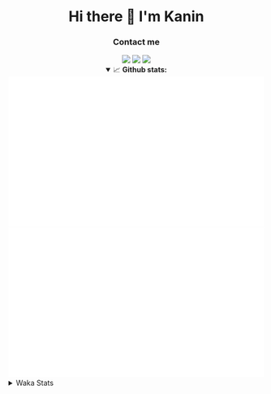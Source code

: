 <div align="center">
 <h1>Hi there 👋 I'm Kanin</h1>
 <h3>Contact me</h3>
 <a href="mailto:im@kanin.dev"><img src="https://img.shields.io/badge/gmail-%23D14836.svg?&style=for-the-badge&logo=gmail&logoColor=white"/></a>
 <a href="https://twitter.com/KaninDev"><img src="https://img.shields.io/badge/twitter-%231DA1F2.svg?&style=for-the-badge&logo=twitter&logoColor=white"/></a>
 <a href="https://www.linkedin.com/in/KaninDev"><img src="https://img.shields.io/badge/linkedin-%230077B5.svg?&style=for-the-badge&logo=linkedin&logoColor=white"/></a>
<details open>
  <summary>📈 <b>Github stats:</b></summary>
  <img src="https://github.com/Kanin/Kanin/blob/master/scripts/GitHubStats/generated/overview.svg"/>
  <img src="https://github.com/Kanin/Kanin/blob/master/scripts/GitHubStats/generated/languages.svg"/>
</details>
</div>

<details>
 <summary>Waka Stats</summary>

<!--START_SECTION:waka-->
![Profile Views](http://img.shields.io/badge/Profile%20Views-63-blue)

![Lines of code](https://img.shields.io/badge/From%20Hello%20World%20I%27ve%20Written-25689%20lines%20of%20code-blue)

**🐱 My Github Data** 

> 🏆 38 Contributions in the Year 2021
 > 
> 📦 15.2 kB Used in Github's Storage 
 > 
> 🚫 Not Opted to Hire
 > 
> 📜 8 Public Repositories 
 > 
> 🔑 4 Private Repositories  
 > 
**I'm an Early 🐤** 

```text
🌞 Morning    80 commits     █████░░░░░░░░░░░░░░░░░░░░   21.74% 
🌆 Daytime    126 commits    ████████░░░░░░░░░░░░░░░░░   34.24% 
🌃 Evening    93 commits     ██████░░░░░░░░░░░░░░░░░░░   25.27% 
🌙 Night      69 commits     ████░░░░░░░░░░░░░░░░░░░░░   18.75%

```
📅 **I'm Most Productive on Sunday** 

```text
Monday       70 commits     ████░░░░░░░░░░░░░░░░░░░░░   19.02% 
Tuesday      52 commits     ███░░░░░░░░░░░░░░░░░░░░░░   14.13% 
Wednesday    50 commits     ███░░░░░░░░░░░░░░░░░░░░░░   13.59% 
Thursday     40 commits     ██░░░░░░░░░░░░░░░░░░░░░░░   10.87% 
Friday       40 commits     ██░░░░░░░░░░░░░░░░░░░░░░░   10.87% 
Saturday     44 commits     ███░░░░░░░░░░░░░░░░░░░░░░   11.96% 
Sunday       72 commits     █████░░░░░░░░░░░░░░░░░░░░   19.57%

```


📊 **This Week I Spent My Time On** 

```text
⌚︎ Time Zone: America/New_York

💬 Programming Languages: 
Python                   16 hrs              ██████████████████████░░░   90.13% 
Other                    36 mins             ░░░░░░░░░░░░░░░░░░░░░░░░░   3.38% 
Git Config               21 mins             ░░░░░░░░░░░░░░░░░░░░░░░░░   1.99% 
virtualenv               18 mins             ░░░░░░░░░░░░░░░░░░░░░░░░░   1.72% 
Log File                 17 mins             ░░░░░░░░░░░░░░░░░░░░░░░░░   1.63%

🔥 Editors: 
PyCharm                  17 hrs 45 mins      █████████████████████████   100.0%

🐱‍💻 Projects: 
CGLS                     11 hrs 23 mins      ████████████████░░░░░░░░░   64.09% 
BotBase                  3 hrs 52 mins       █████░░░░░░░░░░░░░░░░░░░░   21.85% 
Naila.py                 1 hr 16 mins        █░░░░░░░░░░░░░░░░░░░░░░░░   7.13% 
TomsBot                  1 hr 9 mins         █░░░░░░░░░░░░░░░░░░░░░░░░   6.48% 
Kanin                    4 mins              ░░░░░░░░░░░░░░░░░░░░░░░░░   0.41%

💻 Operating System: 
Linux                    17 hrs 45 mins      █████████████████████████   100.0%

```

**I Mostly Code in Python** 

```text
Python                   19 repos            ███████████████████░░░░░░   76.0% 
JavaScript               3 repos             ███░░░░░░░░░░░░░░░░░░░░░░   12.0% 
Kotlin                   1 repo              █░░░░░░░░░░░░░░░░░░░░░░░░   4.0% 
HTML                     1 repo              █░░░░░░░░░░░░░░░░░░░░░░░░   4.0% 
Java                     1 repo              █░░░░░░░░░░░░░░░░░░░░░░░░   4.0%

```


**Timeline**

![Chart not found](https://raw.githubusercontent.com/Kanin/Kanin/master/charts/bar_graph.png) 


<!--END_SECTION:waka-->
</details>
